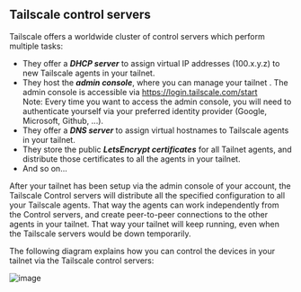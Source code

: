 ## Tailscale control servers
Tailscale offers a worldwide cluster of control servers which perform multiple tasks:
+ They offer a ***DHCP server*** to assign virtual IP addresses (100.x.y.z) to new Tailscale agents in your tailnet.
+ They host the ***admin console***, where you can manage your tailnet .  The admin console is accessible via https://login.tailscale.com/start  
   Note: Every time you want to access the admin console, you will need to authenticate yourself via your preferred identity provider (Google, Microsoft, Github, ...).
+ They offer a ***DNS server*** to assign virtual hostnames to Tailscale agents in your tailnet.
+ They store the public ***LetsEncrypt certificates*** for all Tailnet agents, and distribute those certificates to all the agents in your tailnet.
+ And so on...

After your tailnet has been setup via the admin console of your account, the Tailscale Control servers will distribute all the specified configuration to all your Tailscale agents.  That way the agents can work independently from the Control servers, and create peer-to-peer connections to the other agents in your tailnet.  That way your tailnet will keep running, even when the Tailscale servers would be down temporarily.

The following diagram explains how you can control the devices in your tailnet via the Tailscale control servers:

![image](https://github.com/user-attachments/assets/c8f21b3d-9b74-4411-a1a6-3e4bbfcca9bd)
